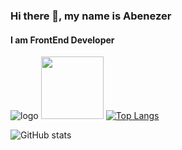### Hi there 👋, my name is Abenezer
#### I am FrontEnd Developer
![logo](https://github.com/Abenezer46/Abenezer46/blob/main/abenezer.png=250x250)
<img src="https://your-image-url.type](https://github.com/Abenezer46/Abenezer46/blob/main/abenezer.png" width="100" height="100">
[![Top Langs](https://github-readme-stats.vercel.app/api/top-langs/?username=Abenezer46&hide=c)](https://github.com/anuraghazra/github-readme-stats)

![GitHub stats](https://github-readme-stats.vercel.app/api?username=Abenezer46&hide=contribs,prs)
